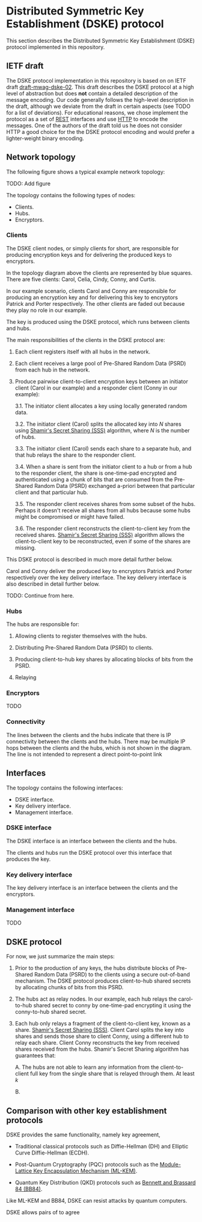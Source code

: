 # Distributed Symmetric Key Establishment (DSKE) protocol

This section describes the Distributed Symmetric Key Establishment (DSKE) protocol implemented in
this repository.

## IETF draft

The DSKE protocol implementation in this repository is based on on IETF draft
[draft-mwag-dske-02](https://datatracker.ietf.org/doc/draft-mwag-dske/02/).
This draft describes the DSKE protocol at a high level of abstraction but does **not** contain a
detailed description of the message encoding.
Our code generally follows the high-level description in the draft, although we deviate from the
draft in certain aspects (see TODO for a list of deviations).
For educational reasons, we chose implement the protocol as a set of
[REST](https://en.wikipedia.org/wiki/REST)
interfaces and use
[HTTP](https://en.wikipedia.org/wiki/HTTP)
to encode the messages.
One of the authors of the draft told us he does not consider HTTP a good choice for the the DSKE
protocol encoding and would prefer a lighter-weight binary encoding.

## Network topology

The following figure shows a typical example network topology:

TODO: Add figure

The topology contains the following types of nodes:
* Clients.
* Hubs.
* Encryptors.

### Clients

The DSKE client nodes, or simply clients for short, are responsible for producing encryption keys
and for delivering the produced keys to encryptors.

In the topology diagram above the clients are represented by blue squares.
There are five clients: Carol, Celia, Cindy, Conny, and Curtis.

In our example scenario, clients Carol and Conny are responsible for producing an encryption key
and for delivering this key to encryptors Patrick and Porter respectively.
The other clients are faded out because they play no role in our example.

The key is produced using the DSKE protocol, which runs between clients and hubs.

The main responsibilities of the clients in the DSKE protocol are:

1. Each client registers itself with all hubs in the network.

2. Each client receives a large pool of Pre-Shared Random Data (PSRD) from each hub in the network.

3. Produce pairwise client-to-client encryption keys between an initiator client (Carol in our 
   example) and a responder client (Conny in our example):

   3.1. The initiator client allocates a key using locally generated random data.

   3.2. The initiator client (Carol) splits the allocated key into _N_ shares using 
        [Shamir's Secret Sharing (SSS)](https://en.wikipedia.org/wiki/Shamir%27s_secret_sharing)
        algorithm, where _N_ is the number of hubs.

   3.3. The initiator client (Carol) sends each share to a separate hub, and that hub relays the
        share to the responder client.

   3.4. When a share is sent from the initiator client to a hub or from a hub to the responder
        client, the share is one-time-pad encrypted and authenticated using a chunk of bits that
        are consumed from the Pre-Shared Random Data (PSRD) exchanged a-priori between that
        particular client and that particular hub.

   3.5. The responder client receives shares from some subset of the hubs.
        Perhaps it doesn't receive all shares from all hubs because some hubs might be compromised
        or might have failed.

   3.6. The responder client reconstructs the client-to-client key from the received shares.
        [Shamir's Secret Sharing (SSS)](https://en.wikipedia.org/wiki/Shamir%27s_secret_sharing)
        algorithm allows the client-to-client key to be reconstructed, even if some of the shares
        are missing.

This DSKE protocol is described in much more detail further below.

Carol and Conny deliver the produced key to encryptors Patrick and Porter respectively over
the key delivery interface.
The key delivery interface is also described in detail further below.

TODO: Continue from here.

### Hubs

The hubs are responsible for:

1. Allowing clients to register themselves with the hubs.

2. Distributing Pre-Shared Random Data (PSRD) to clients.

3. Producing client-to-hub key shares by allocating blocks of bits from the PSRD.

4. Relaying

### Encryptors

TODO

### Connectivity

The lines between the clients and the hubs indicate that there is IP connectivity between the
clients and the hubs.
There may be multiple IP hops between the clients and the hubs, which is not shown in the diagram.
The line is not intended to represent a direct point-to-point link

## Interfaces

The topology contains the following interfaces:
* DSKE interface.
* Key delivery interface.
* Management interface.

### DSKE interface

The DSKE interface is an interface between the clients and the hubs.

The clients and hubs run the DSKE protocol over this interface that produces the key.

### Key delivery interface

The key delivery interface is an interface between the clients and the encryptors.



### Management interface

TODO

## DSKE protocol

For now, we just summarize the main steps:

1. Prior to the production of any keys, the hubs distribute blocks of Pre-Shared Random Data (PSRD)
   to the clients using a secure out-of-band mechanism.
   The DSKE protocol produces client-to-hub shared secrets by allocating chunks of bits from this
   PSRD.

2. The hubs act as relay nodes. In our example, each hub relays the carol-to-hub shared secret
   to conny by one-time-pad encrypting it using the conny-to-hub shared secret.

3. Each hub only relays a fragment of the client-to-client key, known as a share.
   [Shamir's Secret Sharing (SSS)](https://en.wikipedia.org/wiki/Shamir%27s_secret_sharing).
   Client Carol splits the key into shares and sends those share to client Conny, using a different
   hub to relay each share.
   Client Conny reconstructs the key from received shares received from the hubs.
   Shamir's Secret Sharing algorithm has guarantees that:

   A. The hubs are not able to learn any information from the client-to-client full key from the
      single share that is relayed through them. At least _k_

   B. 

## Comparison with other key establishment protocols

DSKE provides the same functionality, namely key agreement, 

* Traditional classical protocols such as Diffie-Hellman (DH) and Elliptic Curve Diffie-Hellman
   (ECDH).

* Post-Quantum Cryptography (PQC) protocols such as the 
[Module-Lattice Key Encapsulation Mechanism (ML-KEM)](https://en.wikipedia.org/wiki/Kyber).

* Quantum Key Distribution (QKD) protocols such as 
[Bennett and Brassard 84 (BB84)](https://en.wikipedia.org/wiki/BB84).

Like ML-KEM and BB84, DSKE can resist attacks by quantum computers.

DSKE allows pairs of  to agree 
